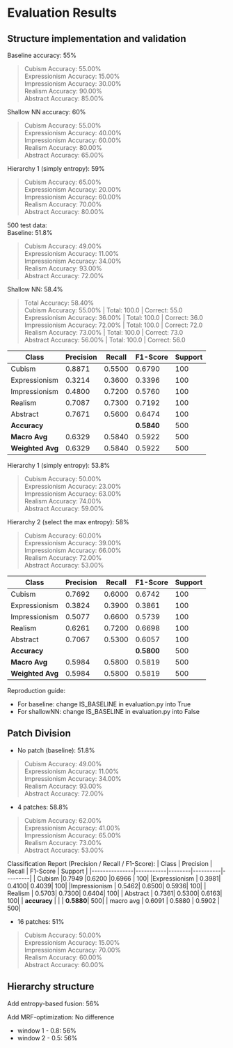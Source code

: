 # Evaluation Results
## Structure implementation and validation
Baseline accuracy: 55%
> Cubism Accuracy: 55.00%  
Expressionism Accuracy: 15.00%  
Impressionism Accuracy: 30.00%  
Realism Accuracy: 90.00%  
Abstract Accuracy: 85.00%

Shallow NN accuracy: 60%
> Cubism Accuracy: 55.00%  
Expressionism Accuracy: 40.00%  
Impressionism Accuracy: 60.00%  
Realism Accuracy: 80.00%  
Abstract Accuracy: 65.00%

Hierarchy 1 (simply entropy): 59%
> Cubism Accuracy: 65.00%  
Expressionism Accuracy: 20.00%  
Impressionism Accuracy: 60.00%  
Realism Accuracy: 70.00%  
Abstract Accuracy: 80.00%

500 test data:  
Baseline: 51.8%
> Cubism Accuracy: 49.00%  
Expressionism Accuracy: 11.00%  
Impressionism Accuracy: 34.00%  
Realism Accuracy: 93.00%  
Abstract Accuracy: 72.00%

Shallow NN: 58.4%
> Total Accuracy: 58.40%  
Cubism Accuracy: 55.00% | Total: 100.0 | Correct: 55.0  
Expressionism Accuracy: 36.00% | Total: 100.0 | Correct: 36.0  
Impressionism Accuracy: 72.00% | Total: 100.0 | Correct: 72.0  
Realism Accuracy: 73.00% | Total: 100.0 | Correct: 73.0  
Abstract Accuracy: 56.00% | Total: 100.0 | Correct: 56.0  

| Class         | Precision | Recall | F1-Score | Support |
|---------------|-----------|--------|----------|---------|
| Cubism        | 0.8871    | 0.5500 | 0.6790   | 100     |
| Expressionism | 0.3214    | 0.3600 | 0.3396   | 100     |
| Impressionism | 0.4800    | 0.7200 | 0.5760   | 100     |
| Realism       | 0.7087    | 0.7300 | 0.7192   | 100     |
| Abstract      | 0.7671    | 0.5600 | 0.6474   | 100     |
| **Accuracy**  |           |        | **0.5840**| 500     |
| **Macro Avg** | 0.6329    | 0.5840 | 0.5922   | 500     |
| **Weighted Avg** | 0.6329 | 0.5840 | 0.5922   | 500     |
 

Hierarchy 1 (simply entropy): 53.8%
> Cubism Accuracy: 50.00%  
Expressionism Accuracy: 23.00%  
Impressionism Accuracy: 63.00%  
Realism Accuracy: 74.00%  
Abstract Accuracy: 59.00%

Hierarchy 2 (select the max entropy): 58%
> Cubism Accuracy: 60.00%  
Expressionism Accuracy: 39.00%  
Impressionism Accuracy: 66.00%  
Realism Accuracy: 72.00%  
Abstract Accuracy: 53.00%

| Class         | Precision | Recall | F1-Score | Support |
|---------------|-----------|--------|----------|---------|
| Cubism        | 0.7692    | 0.6000 | 0.6742   | 100     |
| Expressionism | 0.3824    | 0.3900 | 0.3861   | 100     |
| Impressionism | 0.5077    | 0.6600 | 0.5739   | 100     |
| Realism       | 0.6261    | 0.7200 | 0.6698   | 100     |
| Abstract      | 0.7067    | 0.5300 | 0.6057   | 100     |
| **Accuracy**  |           |        | **0.5800**| 500     |
| **Macro Avg** | 0.5984    | 0.5800 | 0.5819   | 500     |
| **Weighted Avg** | 0.5984 | 0.5800 | 0.5819   | 500     |

Reproduction guide:
- For baseline: change IS_BASELINE in evaluation.py into True
- For shallowNN: change IS_BASELINE in evaluation.py into False

## Patch Division
- No patch (baseline): 51.8%
> Cubism Accuracy: 49.00%  
Expressionism Accuracy: 11.00%  
Impressionism Accuracy: 34.00%  
Realism Accuracy: 93.00%  
Abstract Accuracy: 72.00%
- 4 patches: 58.8%
> Cubism Accuracy: 62.00%  
Expressionism Accuracy: 41.00%  
Impressionism Accuracy: 65.00%  
Realism Accuracy: 73.00%  
Abstract Accuracy: 53.00%

Classification Report (Precision / Recall / F1-Score):
| Class         | Precision | Recall | F1-Score | Support |
|---------------|-----------|--------|----------|---------|
|  Cubism     |0.7949    |0.6200    |0.6966      | 100|
|Expressionism |    0.3981|    0.4100|    0.4039|       100|
|Impressionism |    0.5462|    0.6500|    0.5936|       100|
|      Realism |    0.5703|    0.7300|    0.6404|       100|
|     Abstract |    0.7361|    0.5300|    0.6163|       100|
| **accuracy** |           |         |     **0.5880**|       500|
|    macro avg  |   0.6091  |  0.5880   | 0.5902      | 500|
- 16 patches: 51%
> Cubism Accuracy: 50.00%  
Expressionism Accuracy: 15.00%  
Impressionism Accuracy: 70.00%  
Realism Accuracy: 60.00%  
Abstract Accuracy: 60.00%  

## Hierarchy structure
Add entropy-based fusion: 56%

Add MRF-optimization: No difference
- window 1 - 0.8: 56%
- window 2 - 0.5: 56%



